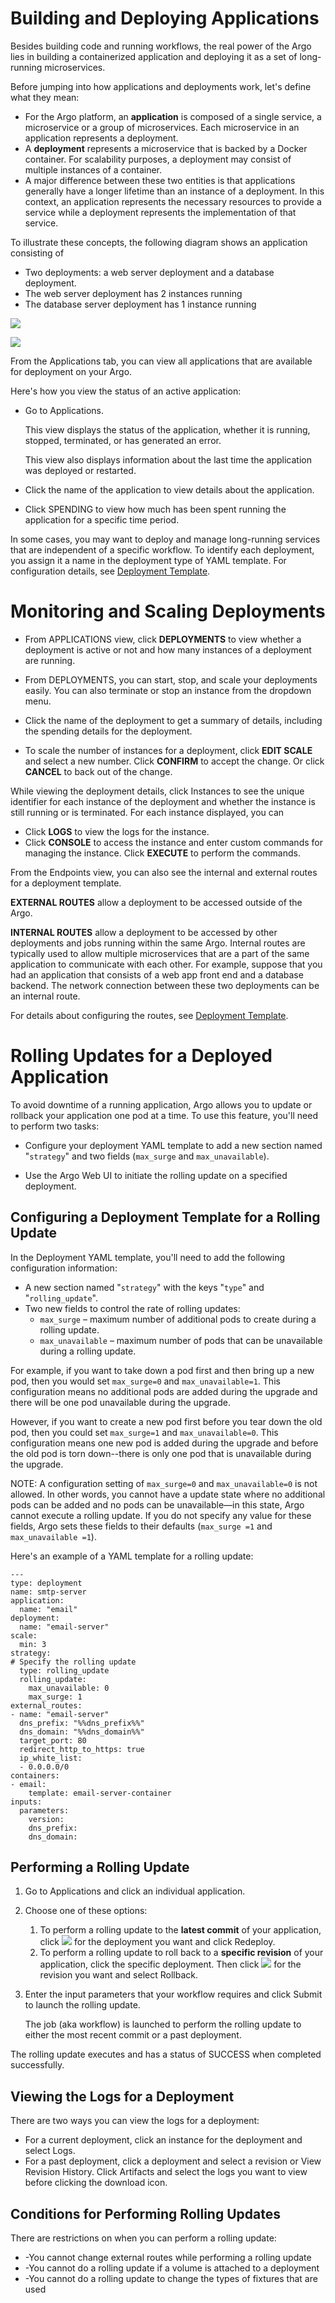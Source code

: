 # Building and Deploying Applications

Besides building code and running workflows, the real power of the Argo lies in building a containerized application and deploying it as a set of long-running microservices.

Before jumping into how applications and deployments work, let's define what they mean:

*   For the Argo platform, an **application** is composed of a single service, a microservice or a group of microservices. Each microservice in an application represents a deployment.
*   A **deployment** represents a microservice that is backed by a Docker container. For scalability purposes, a deployment may consist of multiple instances of a container.
*   A major difference between these two entities is that applications generally have a longer lifetime than an instance of a deployment. In this context, an application represents the necessary resources to provide a service while a deployment represents the implementation of that service.

To illustrate these concepts, the following diagram shows an application consisting of

*   Two deployments: a web server deployment and a database deployment.
*   The web server deployment has 2 instances running
*   The database server deployment has 1 instance running

![](../../../images/applications_deployments_volume_diagram_argo.png)

![](../../../images/applications_deployments_volume_diagram_1000x615.png)

From the Applications tab, you can view all applications that are available for deployment on your Argo.

Here's how you view the status of an active application:

*   Go to Applications.

    This view displays the status of the application, whether it is running, stopped, terminated, or has generated an error.

    This view also displays information about the last time the application was deployed or restarted.

*   Click the name of the application to view details about the application.
*   Click SPENDING to view how much has been spent running the application for a specific time period.

In some cases, you may want to deploy and manage long-running services that are independent of a specific workflow. To identify each deployment, you assign it a name in the deployment type of YAML template. For configuration details, see [Deployment Template](./../../yaml/deployment_template.md).

# Monitoring and Scaling Deployments

*   From APPLICATIONS view, click **DEPLOYMENTS** to view whether a deployment is active or not and how many instances of a deployment are running.
*   From DEPLOYMENTS, you can start, stop, and scale your deployments easily. You can also terminate or stop an instance from the dropdown menu.

*   Click the name of the deployment to get a summary of details, including the spending details for the deployment.
*   To scale the number of instances for a deployment, click **EDIT SCALE** and select a new number. Click **CONFIRM** to accept the change. Or click **CANCEL** to back out of the change.

While viewing the deployment details, click Instances to see the unique identifier for each instance of the deployment and whether the instance is still running or is terminated. For each instance displayed, you can

*   Click **LOGS** to view the logs for the instance.
*   Click **CONSOLE** to access the instance and enter custom commands for managing the instance. Click **EXECUTE** to perform the commands.

From the Endpoints view, you can also see the internal and external routes for a deployment template.

**EXTERNAL ROUTES** allow a deployment to be accessed outside of the Argo.

**INTERNAL ROUTES** allow a deployment to be accessed by other deployments and jobs running within the same Argo. Internal routes are typically used to allow multiple microservices that are a part of the same application to communicate with each other. For example, suppose that you had an application that consists of a web app front end and a database backend. The network connection between these two deployments can be an internal route.

For details about configuring the routes, see [Deployment Template](./../../yaml/deployment_template.md).

# Rolling Updates for a Deployed Application

To avoid downtime of a running application, Argo allows you to update or rollback your application one pod at a time. To use this feature, you'll need to perform two tasks:

*   Configure your deployment YAML template to add a new section named "`strategy`" and two fields (`max_surge` and `max_unavailable`).

*   Use the Argo Web UI to initiate the rolling update on a specified deployment.

## Configuring a Deployment Template for a Rolling Update

In the Deployment YAML template, you'll need to add the following configuration information:

*   A new section named "`strategy`" with the keys "`type`" and "`rolling_update`".
*   Two new fields to control the rate of rolling updates:
    *   `max_surge` – maximum number of additional pods to create during a rolling update.
    *   `max_unavailable` – maximum number of pods that can be unavailable during a rolling update.

For example, if you want to take down a pod first and then bring up a new pod, then you would set `max_surge=0` and `max_unavailable=1`. This configuration means no additional pods are added during the upgrade and there will be one pod unavailable during the upgrade.

However, if you want to create a new pod first before you tear down the old pod, then you could set `max_surge=1` and `max_unavailable=0`. This configuration means one new pod is added during the upgrade and before the old pod is torn down--there is only one pod that is unavailable during the upgrade.

NOTE: A configuration setting of `max_surge=0` and `max_unavailable=0` is not allowed. In other words, you cannot have a update state where no additional pods can be added and no pods can be unavailable—in this state, Argo cannot execute a rolling update. If you do not specify any value for these fields, Argo sets these fields to their defaults (`max_surge =1` and `max_unavailable =1`).

Here's an example of a YAML template for a rolling update:

```
---
type: deployment
name: smtp-server
application:
  name: "email"
deployment:
  name: "email-server"
scale:
  min: 3
strategy:
# Specify the rolling update
  type: rolling_update
  rolling_update:
    max_unavailable: 0
    max_surge: 1
external_routes:
- name: "email-server"
  dns_prefix: "%%dns_prefix%%"
  dns_domain: "%%dns_domain%%"
  target_port: 80
  redirect_http_to_https: true
  ip_white_list:
  - 0.0.0.0/0
containers:
- email:
    template: email-server-container
inputs:
  parameters:
    version:
    dns_prefix:
    dns_domain:
```

## Performing a Rolling Update

1.  Go to Applications and click an individual application.

2.  Choose one of these options:

    1.  To perform a rolling update to the **latest commit** of your application, click ![](../../../images/clear_3_dots_23x23.png) for the deployment you want and click Redeploy.
    2.  To perform a rolling update to roll back to a **specific revision** of your application, click the specific deployment. Then click ![](../../../images/clear_3_dots_23x23.png) for the revision you want and select Rollback.
3.  Enter the input parameters that your workflow requires and click Submit to launch the rolling update.

    The job (aka workflow) is launched to perform the rolling update to either the most recent commit or a past deployment.

The rolling update executes and has a status of SUCCESS when completed successfully.

## Viewing the Logs for a Deployment

There are two ways you can view the logs for a deployment:

*   For a current deployment, click an instance for the deployment and select Logs.
*   For a past deployment, click a deployment and select a revision or View Revision History. Click Artifacts and select the logs you want to view before clicking the download icon.

## Conditions for Performing Rolling Updates

There are restrictions on when you can perform a rolling update:

*   -You cannot change external routes while performing a rolling update
*   -You cannot do a rolling update if a volume is attached to a deployment
*   -You cannot do a rolling update to change the types of fixtures that are used
